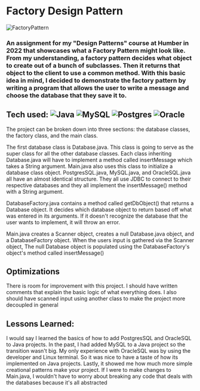 # Factory Design Pattern
![FactoryPattern](https://user-images.githubusercontent.com/101066826/191902951-7f6ff7a0-23c2-4782-a79b-b073d11f9360.png)

### An assignment for my "Design Patterns" course at Humber in 2022 that showcases what a Factory Pattern might look like. From my understanding, a factory pattern decides what object to create out of a bunch of subclasses. Then it returns that object to the client to use a common method. With this basic idea in mind, I decided to demonstrate the factory pattern by writing a program that allows the user to write a message and choose the database that they save it to.

## Tech used: ![Java](https://img.shields.io/badge/java-%23ED8B00.svg?style=for-the-badge&logo=java&logoColor=white) ![MySQL](https://img.shields.io/badge/mysql-%2300f.svg?style=for-the-badge&logo=mysql&logoColor=white) ![Postgres](https://img.shields.io/badge/postgres-%23316192.svg?style=for-the-badge&logo=postgresql&logoColor=white) ![Oracle](https://img.shields.io/badge/OracleSQL-F80000?style=for-the-badge&logo=oracle&logoColor=white)
The project can be broken down into three sections: the database classes, the factory class, and the main class.

The first database class is Database.java. This class is going to serve as the super class for all the other  database classes. Each class inheriting Database.java will have to implement a method called insertMessage which takes a String argument. Main.java also uses this class to initialize a database class object. PostgresSQL.java, MySQL.java, and OracleSQL.java all have an almost identical structure. They all use JDBC to connect to their respective databases and they all implement the insertMessage() method with a String argument.

DatabaseFactory.java contains a method called getDbObject() that returns a Database object. It decides which database object to return based off what was entered in its arguments. If it doesn't recognize the database that the user wants to implement, it will throw an error.

Main.java creates a Scanner object, creates a null Database.java object, and a DatabaseFactory object. When the users input is gathered via the Scanner object, The null Database object is populated using the DatabaseFactory's object's method called insertMessage() 

## Optimizations
There is room for improvement with this project. I should have written comments that explain the basic logic of what everything does. I also should have scanned input using another class to make the project more decoupled in general

## Lessons Learned:
I would say I learned the basics of how to add PostgresSQL and OracleSQL to Java projects. In the past, I had added MySQL to a Java project so the transition wasn't big. My only experience with OracleSQL was by using the developer and Linux terminal. So it was nice to have a taste of how its implemented on Java projects. Lastly, it showed me how much more simple creational patterns make your project. If I were to make changes to Main.java, I wouldn't have to worry about breaking any code that deals with the databases because it's all abstracted
